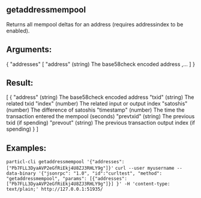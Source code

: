 ## getaddressmempool

Returns all mempool deltas for an address (requires addressindex to be enabled).

## Arguments:
{
  "addresses"
    [
      "address"  (string) The base58check encoded address
      ,...
    ]
}

## Result:
[
  {
    "address"  (string) The base58check encoded address
    "txid"  (string) The related txid
    "index"  (number) The related input or output index
    "satoshis"  (number) The difference of satoshis
    "timestamp"  (number) The time the transaction entered the mempool (seconds)
    "prevtxid"  (string) The previous txid (if spending)
    "prevout"  (string) The previous transaction output index (if spending)
  }
]

## Examples:
`particl-cli getaddressmempool '{"addresses": ["Pb7FLL3DyaAVP2eGfRiEkj4U8ZJ3RHLY9g"]}'`
`curl --user myusername --data-binary '{"jsonrpc": "1.0", "id":"curltest", "method": "getaddressmempool", "params": [{"addresses": ["Pb7FLL3DyaAVP2eGfRiEkj4U8ZJ3RHLY9g"]}] }' -H 'content-type: text/plain;' http://127.0.0.1:51935/`
